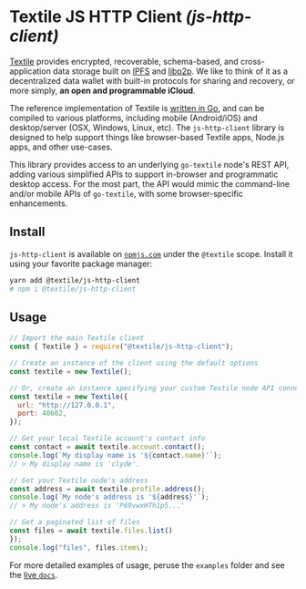 Textile JS HTTP Client _(js-http-client)_
=====================

[Textile](https://www.textile.io) provides encrypted, recoverable, schema-based, and cross-application data storage built on [IPFS](https://github.com/ipfs) and [libp2p](https://github.com/libp2p). We like to think of it as a decentralized data wallet with built-in protocols for sharing and recovery, or more simply, **an open and programmable iCloud**.

The reference implementation of Textile is [written in Go](https://github.com/textileio/go-textile), and can be compiled to various platforms, including mobile (Android/iOS) and desktop/server (OSX, Windows, Linux, etc). The `js-http-client` library is designed to help support things like browser-based Textile apps, Node.js apps, and other use-cases.

This library provides access to an underlying `go-textile` node's REST API, adding various simplified APIs to support in-browser and programmatic desktop access. For the most part, the API would mimic the command-line and/or mobile APIs of `go-textile`, with some browser-specific enhancements.

## Install

`js-http-client` is available on [`npmjs.com`](https://www.npmjs.com/package/@textile/js-http-client) under the `@textile` scope. Install it using your favorite package manager:

```sh
yarn add @textile/js-http-client
# npm i @textile/js-http-client
```

## Usage

```javascript
// Import the main Textile client
const { Textile } = require("@textile/js-http-client");

// Create an instance of the client using the default options
const textile = new Textile();

// Or, create an instance specifying your custom Textile node API connection
const textile = new Textile({
  url: "http://127.0.0.1",
  port: 40602,
});

// Get your local Textile account's contact info
const contact = await textile.account.contact();
console.log(`My display name is '${contact.name}'`);
// > My display name is 'clyde'.

// Get your Textile node's address
const address = await textile.profile.address();
console.log(`My node's address is '${address}'`);
// > My node's address is 'P69vwxHTh1p5...'

// Get a paginated list of files
const files = await textile.files.list()
});
console.log("files", files.items);
```

For more detailed examples of usage, peruse the `examples` folder and see the [live `docs`](https://textileio.github.io/js-http-client/).